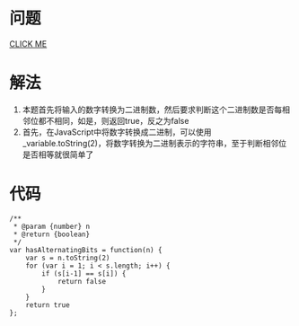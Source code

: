 # 问题
[CLICK ME](https://leetcode.com/problems/binary-number-with-alternating-bits/description/)

# 解法

1. 本题首先将输入的数字转换为二进制数，然后要求判断这个二进制数是否每相邻位都不相同，如是，则返回true，反之为false
2. 首先，在JavaScript中将数字转换成二进制，可以使用_variable.toString(2)，将数字转换为二进制表示的字符串，至于判断相邻位是否相等就很简单了

# 代码
```
/**
 * @param {number} n
 * @return {boolean}
 */
var hasAlternatingBits = function(n) {
    var s = n.toString(2)
    for (var i = 1; i < s.length; i++) {
        if (s[i-1] == s[i]) {
            return false
        }
    }
    return true
};
```
